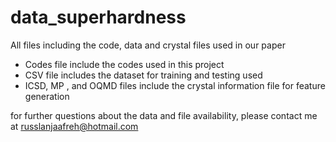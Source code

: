 # data_superhardness
All files including the code, data and crystal files used in our paper

- Codes file include the codes used in this project
- CSV file includes the dataset for training and testing used
- ICSD, MP , and OQMD files include the crystal information file for feature generation

for further questions about the data and file availability, please contact me at russlanjaafreh@hotmail.com
